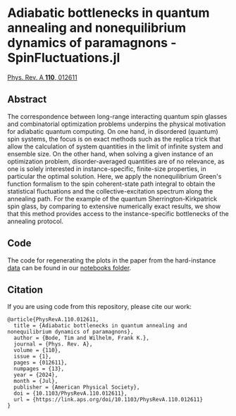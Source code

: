 # Adiabatic bottlenecks in quantum annealing and nonequilibrium dynamics of paramagnons - SpinFluctuations.jl

[Phys. Rev. A __110__, 012611](https://doi.org/10.1103/PhysRevA.110.012611)

## Abstract

The correspondence between long-range interacting quantum spin glasses and combinatorial optimization problems underpins the physical motivation for adiabatic quantum computing. On one hand, in disordered (quantum) spin systems, the focus is on exact methods such as the replica trick that allow the calculation of system quantities in the limit of infinite system and ensemble size. On the other hand, when solving a given instance of an optimization problem, disorder-averaged quantities are of no relevance, as one is solely interested in instance-specific, finite-size properties, in particular the optimal solution. Here, we apply the nonequilibrium Green's function formalism to the spin coherent-state path integral to obtain the statistical fluctuations and the collective-excitation spectrum along the annealing path. For the example of the quantum Sherrington-Kirkpatrick spin glass, by comparing to extensive numerically exact results, we show that this method provides access to the instance-specific bottlenecks of the annealing protocol.


## Code

The code for regenerating the plots in the paper from the hard-instance [data](data) can be found in our [notebooks folder](notebooks).


## Citation

If you are using code from this repository, please cite our work:
```
@article{PhysRevA.110.012611,
  title = {Adiabatic bottlenecks in quantum annealing and nonequilibrium dynamics of paramagnons},
  author = {Bode, Tim and Wilhelm, Frank K.},
  journal = {Phys. Rev. A},
  volume = {110},
  issue = {1},
  pages = {012611},
  numpages = {13},
  year = {2024},
  month = {Jul},
  publisher = {American Physical Society},
  doi = {10.1103/PhysRevA.110.012611},
  url = {https://link.aps.org/doi/10.1103/PhysRevA.110.012611}
}
```

